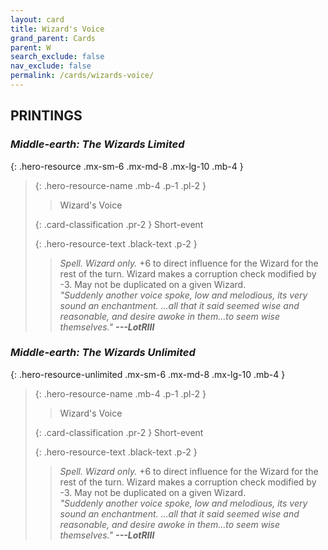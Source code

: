 ```yaml
---
layout: card
title: Wizard's Voice
grand_parent: Cards
parent: W
search_exclude: false
nav_exclude: false
permalink: /cards/wizards-voice/
---
```


## PRINTINGS


### _Middle-earth: The Wizards Limited_

{: .hero-resource .mx-sm-6 .mx-md-8 .mx-lg-10 .mb-4 }
> {: .hero-resource-name .mb-4 .p-1 .pl-2 }
> > <div class="card-mp"></div>
> > <div class="card-name">Wizard's Voice</div>
>
> {: .card-classification .pr-2 }
> Short-event
>
> {: .hero-resource-text .black-text .p-2 }
> > _Spell._ _Wizard only._ +6 to direct influence for the Wizard for the rest of the turn. Wizard makes a corruption check modified by -3. May not be duplicated on a given Wizard. <br>_"Suddenly another voice spoke, low and melodious, its very sound an enchantment. ...all that it said seemed wise and reasonable, and desire awoke in them...to seem wise themselves."_ ***---&#65279;LotRIII*** 
> 

### _Middle-earth: The Wizards Unlimited_

{: .hero-resource-unlimited .mx-sm-6 .mx-md-8 .mx-lg-10 .mb-4 }
> {: .hero-resource-name .mb-4 .p-1 .pl-2 }
> > <div class="card-mp"></div>
> > <div class="card-name">Wizard's Voice</div>
>
> {: .card-classification .pr-2 }
> Short-event
>
> {: .hero-resource-text .black-text .p-2 }
> > _Spell._ _Wizard only._ +6 to direct influence for the Wizard for the rest of the turn. Wizard makes a corruption check modified by -3. May not be duplicated on a given Wizard. <br>_"Suddenly another voice spoke, low and melodious, its very sound an enchantment. ...all that it said seemed wise and reasonable, and desire awoke in them...to seem wise themselves."_ ***---&#65279;LotRIII*** 
> 

